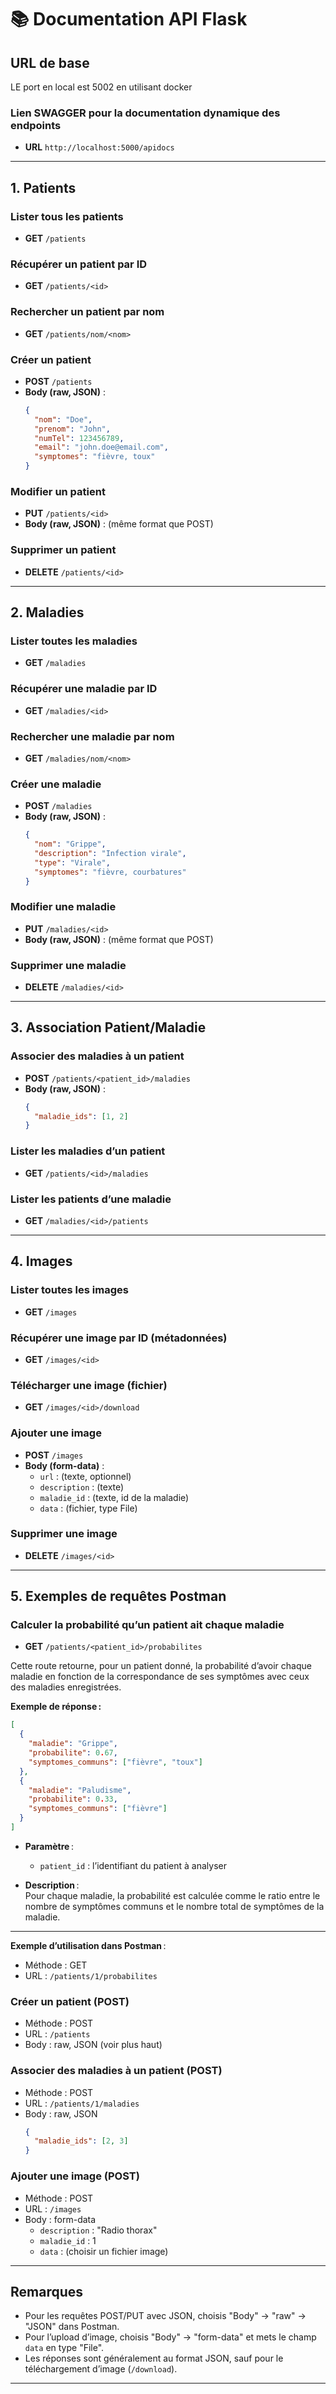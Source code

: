 

# 📚 Documentation API Flask

## URL de base

LE port en local est 5002 en utilisant docker

### Lien SWAGGER pour la documentation dynamique des endpoints

- **URL** `http://localhost:5000/apidocs`



---

## 1. Patients

### Lister tous les patients
- **GET** `/patients`

### Récupérer un patient par ID
- **GET** `/patients/<id>`

### Rechercher un patient par nom
- **GET** `/patients/nom/<nom>`

### Créer un patient
- **POST** `/patients`
- **Body (raw, JSON)** :
    ```json
    {
      "nom": "Doe",
      "prenom": "John",
      "numTel": 123456789,
      "email": "john.doe@email.com",
      "symptomes": "fièvre, toux"
    }
    ```

### Modifier un patient
- **PUT** `/patients/<id>`
- **Body (raw, JSON)** : (même format que POST)

### Supprimer un patient
- **DELETE** `/patients/<id>`

---

## 2. Maladies

### Lister toutes les maladies
- **GET** `/maladies`

### Récupérer une maladie par ID
- **GET** `/maladies/<id>`

### Rechercher une maladie par nom
- **GET** `/maladies/nom/<nom>`

### Créer une maladie
- **POST** `/maladies`
- **Body (raw, JSON)** :
    ```json
    {
      "nom": "Grippe",
      "description": "Infection virale",
      "type": "Virale",
      "symptomes": "fièvre, courbatures"
    }
    ```

### Modifier une maladie
- **PUT** `/maladies/<id>`
- **Body (raw, JSON)** : (même format que POST)

### Supprimer une maladie
- **DELETE** `/maladies/<id>`

---

## 3. Association Patient/Maladie

### Associer des maladies à un patient
- **POST** `/patients/<patient_id>/maladies`
- **Body (raw, JSON)** :
    ```json
    {
      "maladie_ids": [1, 2]
    }
    ```

### Lister les maladies d’un patient
- **GET** `/patients/<id>/maladies`

### Lister les patients d’une maladie
- **GET** `/maladies/<id>/patients`

---

## 4. Images

### Lister toutes les images
- **GET** `/images`

### Récupérer une image par ID (métadonnées)
- **GET** `/images/<id>`

### Télécharger une image (fichier)
- **GET** `/images/<id>/download`

### Ajouter une image
- **POST** `/images`
- **Body (form-data)** :
    - `url` : (texte, optionnel)
    - `description` : (texte)
    - `maladie_id` : (texte, id de la maladie)
    - `data` : (fichier, type File)

### Supprimer une image
- **DELETE** `/images/<id>`

---

## 5. Exemples de requêtes Postman

### Calculer la probabilité qu’un patient ait chaque maladie

- **GET** `/patients/<patient_id>/probabilites`

Cette route retourne, pour un patient donné, la probabilité d’avoir chaque maladie en fonction de la correspondance de ses symptômes avec ceux des maladies enregistrées.

**Exemple de réponse :**
```json
[
  {
    "maladie": "Grippe",
    "probabilite": 0.67,
    "symptomes_communs": ["fièvre", "toux"]
  },
  {
    "maladie": "Paludisme",
    "probabilite": 0.33,
    "symptomes_communs": ["fièvre"]
  }
]
```

- **Paramètre** :  
  - `patient_id` : l’identifiant du patient à analyser

- **Description** :  
  Pour chaque maladie, la probabilité est calculée comme le ratio entre le nombre de symptômes communs et le nombre total de symptômes de la maladie.

---

**Exemple d’utilisation dans Postman** :
- Méthode : GET
- URL : `/patients/1/probabilites`

### Créer un patient (POST)
- Méthode : POST
- URL : `/patients`
- Body : raw, JSON (voir plus haut)

### Associer des maladies à un patient (POST)
- Méthode : POST
- URL : `/patients/1/maladies`
- Body : raw, JSON
    ```json
    {
      "maladie_ids": [2, 3]
    }
    ```

### Ajouter une image (POST)
- Méthode : POST
- URL : `/images`
- Body : form-data
    - `description` : "Radio thorax"
    - `maladie_id` : 1
    - `data` : (choisir un fichier image)

---

## Remarques

- Pour les requêtes POST/PUT avec JSON, choisis "Body" → "raw" → "JSON" dans Postman.
- Pour l’upload d’image, choisis "Body" → "form-data" et mets le champ `data` en type "File".
- Les réponses sont généralement au format JSON, sauf pour le téléchargement d’image (`/download`).

---
